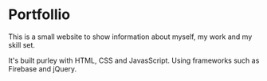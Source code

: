 # Portfollio
 
 This is a small website to show information about myself, my work and my skill set.

 It's built purley with HTML, CSS and JavasScript. Using frameworks such as Firebase and jQuery.

 